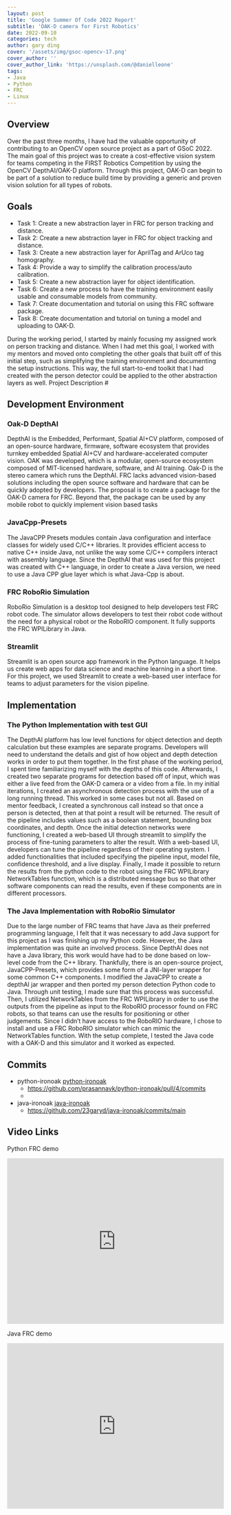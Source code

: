```yaml
---
layout: post
title: 'Google Summer Of Code 2022 Report'
subtitle: 'OAK-D camera for First Robotics'
date: 2022-09-10
categories: tech
author: gary ding
cover: '/assets/img/gsoc-opencv-17.png'
cover_author: ''
cover_author_link: 'https://unsplash.com/@danielleone'
tags: 
- Java 
- Python 
- FRC
- Linux
---
```


## Overview 
Over the past three months, I have had the valuable opportunity of contributing to an OpenCV open source project as a part of GSoC 2022. The main goal of this project was to create a cost-effective vision system for teams competing in the FIRST Robotics Competition by using the OpenCV DepthAI/OAK-D platform. Through this project, OAK-D can begin to be part of a solution to reduce build time by providing a generic and proven vision solution for all types of robots.

## Goals 
- Task 1: Create a new abstraction layer in FRC for person tracking and distance. 
- Task 2: Create a new abstraction layer in FRC for object tracking and distance. 
- Task 3: Create a new abstraction layer for AprilTag and ArUco tag homography. 
- Task 4: Provide a way to simplify the calibration process/auto calibration. 
- Task 5: Create a new abstraction layer for object identification. 
- Task 6: Create a new process to have the training environment easily usable and consumable models from community. 
- Task 7: Create documentation and tutorial on using this FRC software package. 
- Task 8: Create documentation and tutorial on tuning a model and uploading to OAK-D.

During the working period, I started by mainly focusing my assigned work on person tracking and distance. When I had met this goal, I worked with my mentors and moved onto completing the other goals that built off of this initial step, such as simplifying the training environment and documenting the setup instructions. This way, the full start-to-end toolkit that I had created with the person detector could be applied to the other abstraction layers as well.
Project Description #

## Development Environment
 
### Oak-D DepthAI

DepthAI is the Embedded, Performant, Spatial AI+CV platform, composed of an open-source hardware, firmware, software ecosystem that provides turnkey embedded Spatial AI+CV and hardware-accelerated computer vision. OAK was developed, which is a modular, open-source ecosystem composed of MIT-licensed hardware, software, and AI training. Oak-D is the stereo camera which runs the DepthAI. FRC lacks advanced vision-based solutions including the open source software and hardware that can be quickly adopted by developers.  The proposal is to create a package for the OAK-D camera for FRC.  Beyond that, the package can be used by any mobile robot to quickly implement vision based tasks
 
### JavaCpp-Presets #

The JavaCPP Presets modules contain Java configuration and interface classes for widely used C/C++ libraries. It provides efficient access to native C++ inside Java, not unlike the way some C/C++ compilers interact with assembly language. Since the DepthAI that was used for this project was created with C++ language, in order to create a Java version, we need to use a Java CPP glue layer which is what Java-Cpp is about. 
 
### FRC RoboRio Simulation 

RoboRio Simulation is a desktop tool designed to help developers  test FRC robot code. The simulator allows developers to test their robot code without the need for a physical robot or the RoboRIO component.  It fully supports the FRC WPILibrary in Java.
 
### Streamlit
Streamlit is an open source app framework in the Python language. It helps us create web apps for data science and machine learning in a short time. For this project, we used Streamlit to create a web-based user interface for teams to adjust parameters for the vision pipeline.
 

## Implementation

### The Python Implementation with test GUI 
The DepthAI platform has low level functions for object detection and depth calculation but these examples are separate programs. Developers will need to understand the details and gist of how object and depth detection works in order to put them together. In the first phase of the working period, I spent time familiarizing myself with the depths of this code. Afterwards, I created two separate programs for detection based off of input, which was either a live feed from the OAK-D camera or a video from a file. In my initial iterations, I created an asynchronous detection process with the use of a long running thread. This worked in some cases but not all. Based on mentor feedback, I created a synchronous call instead so that once a person is detected, then at that point a result will be returned. The result of the pipeline includes values such as a boolean statement, bounding box coordinates, and depth. 
Once the initial detection networks were functioning, I created a web-based UI through streamlit to simplify the process of fine-tuning parameters to alter the result. With a web-based UI, developers can tune the pipeline regardless of their operating system. I added functionalities that included specifying the pipeline input, model file, confidence threshold, and a live display. 
Finally, I made it possible to return the results from the python code to the robot using the FRC WPILibrary NetworkTables function, which is a distributed message bus so that other software components can read the results, even if these components are in different processors. 
 
### The Java Implementation with RoboRio Simulator
Due to the large number of FRC teams that have Java as their preferred programming language, I felt that it was necessary to add Java support for this project as I was finishing up my Python code. However, the Java implementation was quite an involved process.  Since DepthAI does not have a Java library, this work would have had to be done based on low-level code from the C++ library. Thankfully, there is an open-source project, JavaCPP-Presets, which provides some form of a JNI-layer wrapper for some common C++ components. I modified the JavaCPP to create a depthAI jar wrapper and then ported my person detection Python code to Java. Through unit testing, I made sure that this process was successful. 
Then, I utilized NetworkTables from the FRC WPILibrary in order to use the outputs from the pipeline as input to the RoboRIO processor found on FRC robots, so that teams can use the results for positioning or other judgements. Since I didn’t have access to the RoboRIO hardware, I chose to install and use a FRC RoboRIO simulator which can mimic the NetworkTables function. With the setup complete, I tested the Java code with a OAK-D and this simulator and it worked as expected.
 
## Commits
- python-ironoak  [python-ironoak ](https://github.com/23garyd/python-ironoak)
  - https://github.com/prasannavk/python-ironoak/pull/4/commits
  - 
- java-ironoak [java-ironoak ](https://github.com/23garyd/java-ironoak)
  - https://github.com/23garyd/java-ironoak/commits/main


## Video Links

Python FRC demo
<iframe type="text/html" width="100%" height="385" src="https://www.youtube.com/embed/kZoewUklqjo" frameborder="0"></iframe>

Java FRC demo
<iframe type="text/html" width="100%" height="385" src="https://www.youtube.com/embed/Er9NpnCAC9k" frameborder="0"></iframe>





















